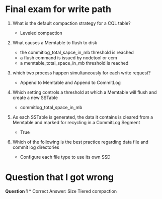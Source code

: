 # Final exam for write path

1) What is the default compaction strategy for a CQL table?
	* Leveled compaction

2) What causes a Memtable to flush to disk
	* the commitlog_total_sapce_in_mb threshold is reached
	* a flush command is issued by nodetool or ccm
	* a memtable_total_space_in_mb threshold is reached

3) which two process happen simultaneously for each write request?
	* Append to Memtable and Append to CommitLog

4) Which setting controls a threshold at which a Memtable will flush and create a new SSTable
	* commitlog_total_space_in_mb

5) As each SSTable is generated, the data it contains is cleared from a Memtable and marked for recycling in a CommitLog Segment
	* True
	
6) Which of the following is the best practice regarding data file and commit log directories
	* Configure each file type to use its own SSD

# Question that I got wrong

**Question 1**
	* Correct Answer: Size Tiered compaction
